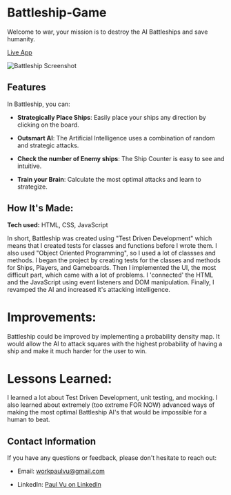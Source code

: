 # Battleship-Game

Welcome to war, your mission is to destroy the AI Battleships and save humanity.

[Live App](https://paulvu2023.github.io/Battleship-Game/)

![Battleship Screenshot](https://github.com/paulvu2023/Battleship-Game/assets/118864214/64079596-05a5-4d72-9168-d58d8b9b9046)

## Features

In Battleship, you can:

- **Strategically Place Ships**: Easily place your ships any direction by clicking on the board.

- **Outsmart AI**: The Artificial Intelligence uses a combination of random and strategic attacks.

- **Check the number of Enemy ships**: The Ship Counter is easy to see and intuitive.

- **Train your Brain**: Calculate the most optimal attacks and learn to strategize.

## How It's Made:

**Tech used:** HTML, CSS, JavaScript

In short, Battleship was created using "Test Driven Development" which means that I created tests for classes and functions before I wrote them. I also used "Object Oriented Programming", so I used a lot of classses and methods. I began the project by creating tests for the classes and methods for Ships, Players, and Gameboards. Then I implemented the UI, the most difficult part, which came with a lot of problems. I 'connected' the HTML and the JavaScript using event listeners and DOM manipulation. Finally, I revamped the AI and increased it's attacking intelligence.

# Improvements:

Battleship could be improved by implementing a probability density map. It would allow the AI to attack squares with the highest probability of having a ship and make it much harder for the user to win.

# Lessons Learned:

I learned a lot about Test Driven Development, unit testing, and mocking. I also learned about extremely (too extreme FOR NOW) advanced ways of making the most optimal Battleship AI's that would be impossible for a human to beat.

## Contact Information

If you have any questions or feedback, please don't hesitate to reach out:

- Email: [workpaulvu@gmail.com](mailto:workpaulvu@gmail.com)
  
- LinkedIn: [Paul Vu on LinkedIn](https://www.linkedin.com/in/paul-vu-business)

